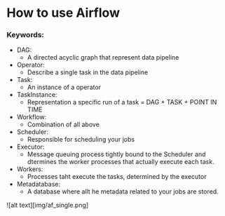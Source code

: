 # How to use Airflow 

### Keywords:
- DAG:
  - A directed acyclic graph that represent data pipeline
- Operator:
  - Describe a single task in the data pipeline 
- Task:
  - An instance of a operator 
- TaskInstance:
  - Representation a specific run of a task = DAG + TASK + POINT IN TIME
- Workflow:
  - Combination of all above 
- Scheduler:
  - Responsible for scheduling your jobs
- Executor:
  - Message queuing process tightly bound to the Scheduler and dtermines the worker processes that actually execute each task. 
- Workers:
  - Processes taht execute the tasks, determined by the executor
- Metadatabase:
  - A database where allt he metadata related to your jobs are stored.

![alt text][img/af_single.png]
